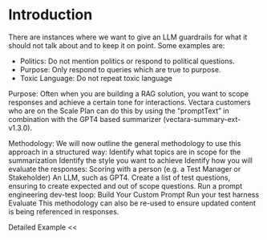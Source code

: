 # Introduction
There are instances where we want to give an LLM guardrails for what it should
not talk about and to keep it on point. Some examples are: 

* Politics: Do not mention politics or respond to political questions.
* Purpose: Only respond to queries which are true to purpose.
* Toxic Language: Do not repeat toxic language

Purpose:
Often when you are building a RAG solution, you want to scope responses and achieve a certain tone for interactions. Vectara customers who are on the Scale Plan can do this by using the “promptText” in combination with the GPT4 based summarizer (vectara-summary-ext-v1.3.0).

Methodology:
We will now outline the general methodology to use this approach in a structured way:
Identify what topics are in scope for the summarization
Identify the style you want to achieve
Identify how you will evaluate the responses:
Scoring with a person (e.g. a Test Manager or Stakeholder)
An LLM, such as GPT4.
Create a list of test questions, ensuring to create expected and out of scope questions.
Run a prompt engineering dev-test loop:
Build Your Custom Prompt
Run your test harness
Evaluate
This methodology can also be re-used to ensure updated content is being referenced in responses.

Detailed Example
<<
